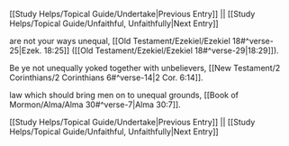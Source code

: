 [[Study Helps/Topical Guide/Undertake|Previous Entry]]  ||  [[Study Helps/Topical Guide/Unfaithful, Unfaithfully|Next Entry]]

 are not your ways unequal, [[Old Testament/Ezekiel/Ezekiel 18#^verse-25|Ezek. 18:25]] ([[Old Testament/Ezekiel/Ezekiel 18#^verse-29|18:29]]).

 Be ye not unequally yoked together with unbelievers, [[New Testament/2 Corinthians/2 Corinthians 6#^verse-14|2 Cor. 6:14]].

 law which should bring men on to unequal grounds, [[Book of Mormon/Alma/Alma 30#^verse-7|Alma 30:7]].

[[Study Helps/Topical Guide/Undertake|Previous Entry]]  ||  [[Study Helps/Topical Guide/Unfaithful, Unfaithfully|Next Entry]]